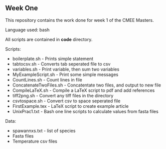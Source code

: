 ## Week One

This repository contains the work done for week 1 of the CMEE Masters.

Language used: bash

All scripts are contained in **code** directory.

Scripts:
* boilerplate<span>.sh - Prints simple statement
* tabtocsv<span>.sh - Converts tab seperated file to csv
* variables.<span>sh - Print variable, then sum two variables
* MyExampleScript<span>.sh - Print some simple messages
* CountLines<span>.sh - Count lines in file
* ConcatenateTwoFiles<span>.sh - Concatentate two files, and output to new file
* CompileLaTeX<span>.sh - Compile a LaTeX script to pdf and add references
* tiff2png<span>.sh - Convert any tiff files in the directory
* csvtospace<span>.sh - Convert csv to space seperated file
* FirstExample.tex - LaTeX script to create example article
* UnixPrac1.txt - Bash one line scripts to calculate values from fasta files

Data:
* spawannxs.txt - list of species
* Fasta files
* Temperature csv files